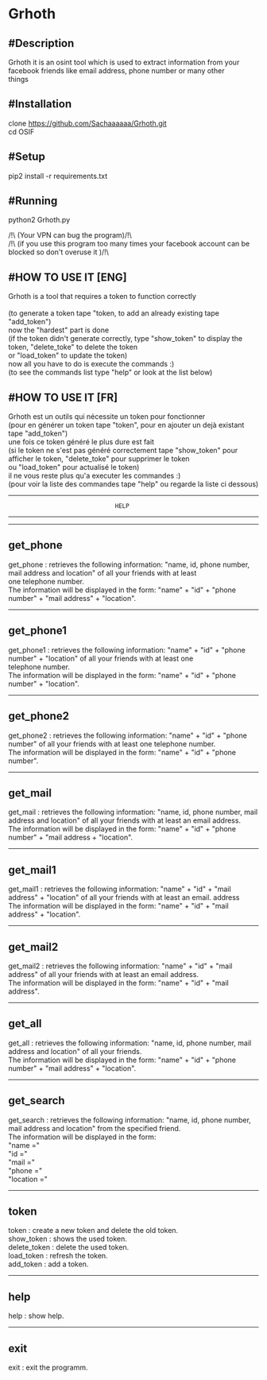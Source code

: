 # Grhoth

#Description
-------------------------------------------------------------------------------------
Grhoth it is an osint tool which is used to extract information from your facebook friends like email address, phone number or many other<br/>  things

#Installation
-------------------------------------------------------------------------------------
clone https://github.com/Sachaaaaaa/Grhoth.git <br/>
cd OSIF

#Setup
-------------------------------------------------------------------------------------
pip2 install -r requirements.txt

#Running
-------------------------------------------------------------------------------------
python2 Grhoth.py<br/>

/!\ (Your VPN can bug the program)/!\ <br/>
/!\ (if you use this program too many times your facebook account can be blocked so don't overuse it )/!\ 

#HOW TO USE IT [ENG]
-------------------------------------------------------------------------------------
Grhoth is a tool that requires a token to function correctly<br/><br/>
(to generate a token tape "token, to add an already existing tape "add_token")<br/>
now the "hardest" part is done<br/>
(if the token didn't generate correctly, type "show_token" to display the token, "delete_toke" to delete the token<br/>
or "load_token" to update the token)<br/>
now all you have to do is execute the commands :)<br/>
(to see the commands list type "help" or look at the list below)

#HOW TO USE IT [FR]
-------------------------------------------------------------------------------------
Grhoth est un outils qui nécessite un token pour fonctionner<br/>
(pour en générer un token tape "token", pour en ajouter un dejà existant tape "add_token")<br/>
une fois ce token généré le plus dure est fait<br/> 
(si le token ne s'est pas généré correctement tape "show_token" pour afficher le token, "delete_toke" pour supprimer le token<br/> 
ou "load_token" pour actualisé le token)<br/>
il ne vous reste plus qu'a executer les commandes :)<br/>
(pour voir la liste des commandes tape "help" ou regarde la liste ci dessous)

-------------------------------------------------------------------------------------
                                  HELP
-------------------------------------------------------------------------------------
-------------------------------------------------------------------------------------
get_phone <br/>
-------------------------------------------------------------------------------------
get_phone : retrieves the following information: "name, id, phone number, mail address and location" of all your friends with at least<br/> one telephone number.<br/>
The information will be displayed in the form: "name" + "id" + "phone number" + "mail address" + "location".

-------------------------------------------------------------------------------------
get_phone1
-------------------------------------------------------------------------------------
get_phone1 : retrieves the following information: "name" + "id" + "phone number" + "location" of all your friends with at least one<br/> telephone number.<br/>
The information will be displayed in the form: "name" + "id" + "phone number" + "location".

-------------------------------------------------------------------------------------
get_phone2
-------------------------------------------------------------------------------------
get_phone2 : retrieves the following information: "name" + "id" + "phone number" of all your friends with at least one telephone number.<br/>
The information will be displayed in the form: "name" + "id" + "phone number".

-------------------------------------------------------------------------------------
get_mail 
-------------------------------------------------------------------------------------
get_mail : retrieves the following information: "name, id, phone number, mail address and location" of all your friends with at least an email address.<br/>
The information will be displayed in the form: "name" + "id" + "phone number" + "mail address + "location".

-------------------------------------------------------------------------------------
get_mail1
-------------------------------------------------------------------------------------
get_mail1 : retrieves the following information: "name" + "id" + "mail address" + "location" of all your friends with at least an email. address<br/>
The information will be displayed in the form: "name" + "id" + "mail address" + "location".

-------------------------------------------------------------------------------------
get_mail2
-------------------------------------------------------------------------------------
get_mail2 : retrieves the following information: "name" + "id" + "mail address" of all your friends with at least an email address.<br/>
The information will be displayed in the form: "name" + "id" + "mail address".

-------------------------------------------------------------------------------------
get_all 
-------------------------------------------------------------------------------------
get_all : retrieves the following information: "name, id, phone number, mail address and location" of all your friends.<br/>
The information will be displayed in the form: "name" + "id" + "phone number" + "mail address" + "location".

-------------------------------------------------------------------------------------
get_search
-------------------------------------------------------------------------------------
get_search : retrieves the following information: "name, id, phone number, mail address and location" from the specified friend.<br/>
The information will be displayed in the form:<br/>
"name ="<br/>
"id ="<br/>
"mail ="<br/>
"phone ="<br/>
"location ="<br/>

-------------------------------------------------------------------------------------
token
-------------------------------------------------------------------------------------
token : create a new token and delete the old token.<br/>
show_token : shows the used token.<br/>
delete_token : delete the used token.<br/>
load_token : refresh the token.<br/>
add_token : add a token.<br/>

-------------------------------------------------------------------------------------
help
-------------------------------------------------------------------------------------
help : show help.

-------------------------------------------------------------------------------------
exit
-------------------------------------------------------------------------------------
exit : exit the programm.
